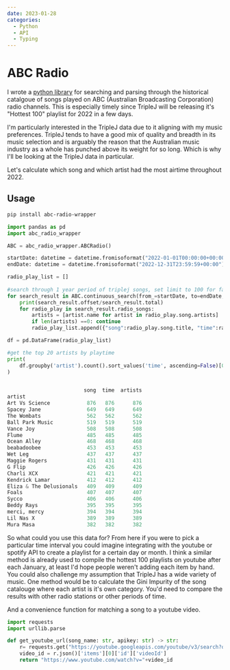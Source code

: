 ```yaml
---
date: 2023-01-28
categories:
  - Python
  - API
  - Typing
---
```


# ABC Radio

I wrote a [python library](https://abc-radio-wrapper.readthedocs.io/en/latest/index.html) for searching and parsing through the historical catalgoue of songs played on ABC (Australian Broadcasting Corporation) radio channels. This is especially timely since TripleJ will be releasing it's "Hottest 100" playlist for 2022 in a few days. 

<!-- more -->

I'm particularly interested in the TripleJ data due to it aligning with my music preferences. TripleJ tends to have a good mix of quality and breadth in its music selection and is arguably the reason that the Australian music industry as a whole has punched above its weight for so long. Which is why I'll be looking at the TripleJ data in particular.

Let's calculate which song and which artist had the most airtime throughout 2022. 

## Usage

``` sh title="install abc-radio-wrapper pypi package"
pip install abc-radio-wrapper
```

``` py
import pandas as pd
import abc_radio_wrapper

ABC = abc_radio_wrapper.ABCRadio()

startDate: datetime = datetime.fromisoformat("2022-01-01T00:00:00+00:00")
endDate: datetime = datetime.fromisoformat("2022-12-31T23:59:59+00:00")

radio_play_list = []
    
#search through 1 year period of triplej songs, set limit to 100 for faster results (default is 10)
for search_result in ABC.continuous_search(from_=startDate, to=endDate, station="triplej", limit=100):
    print(search_result.offset/search_result.total)
    for radio_play in search_result.radio_songs:        
        artists = [artist.name for artist in radio_play.song.artists]
        if len(artists) ==0: continue
        radio_play_list.append({"song":radio_play.song.title, "time":radio_play.played_time, "artist":artists[0]})

df = pd.DataFrame(radio_play_list)

#get the top 20 artists by playtime
print(
    df.groupby('artist').count().sort_values('time', ascending=False)[0:20]
)


                         song  time  artists
artist                                      
Art Vs Science            876   876      876
Spacey Jane               649   649      649
The Wombats               562   562      562
Ball Park Music           519   519      519
Vance Joy                 508   508      508
Flume                     485   485      485
Ocean Alley               468   468      468
beabadoobee               453   453      453
Wet Leg                   437   437      437
Maggie Rogers             431   431      431
G Flip                    426   426      426
Charli XCX                421   421      421
Kendrick Lamar            412   412      412
Eliza & The Delusionals   409   409      409
Foals                     407   407      407
Sycco                     406   406      406
Beddy Rays                395   395      395
merci, mercy              394   394      394
Lil Nas X                 389   389      389
Mura Masa                 382   382      382

```

So what could you use this data for? From here if you were to pick a particular time interval you could imagine integrating with the youtube or spotify API to create a playlist for a certain day or month. I think a similar method is already used to compile the hottest 100 playlists on youtube after each January, at least I'd hope people weren't adding each item by hand. You could also challenge my assumption that TripleJ has a wide variety of music. One method would be to calculate the Gini Impurity of the song catalouge where each artist is it's own category. You'd need to compare the results with other radio stations or other periods of time. 

And a convenience function for matching a song to a youtube video.

```py title="generate a youtube video from a song title"
import requests
import urllib.parse

def get_youtube_url(song_name: str, apikey: str) -> str:
    r= requests.get("https://youtube.googleapis.com/youtube/v3/search?q="+urllib.parse.quote_plus(song_name)+"&key="+apikey)
    video_id = r.json()['items'][0]['id']['videoId']
    return "https://www.youtube.com/watch?v="+video_id
```

